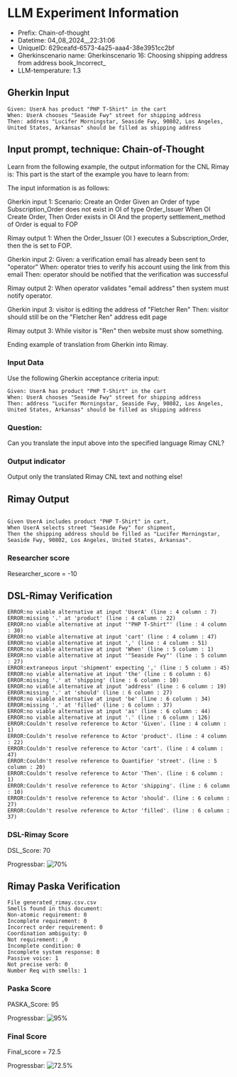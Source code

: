 

# LLM Experiment Information
* Prefix:   Chain-of-thought
* Datetime: 04_08_2024__22:31:06
* UniqueID: 629ceafd-6573-4a25-aaa4-38e3951cc2bf
* Gherkinscenario name: Gherkinscenario 16: Choosing shipping address from address book_Incorrect_
* LLM-temperature: 1.3

        

## Gherkin Input
```
Given: UserA has product "PHP T-Shirt" in the cart
When: UserA chooses "Seaside Fwy" street for shipping address
Then: address "Lucifer Morningstar, Seaside Fwy, 90802, Los Angeles, United States, Arkansas" should be filled as shipping address
```
    



## Input prompt, technique: Chain-of-Thought


Learn from the following example, the output information for the CNL Rimay is: 
This part is the start of the example you have to learn from:

The input information is as follows: 

Gherkin input 1:
Scenario: Create an Order
Given an Order of type Subscription_Order does not exist in OI of type Order_Issuer 
When OI Create Order, 
Then Order exists in OI 
And the property settlement_method of Order is equal to FOP


Rimay output 1:
When the Order_Issuer (OI ) executes  a Subscription_Order, 
then the  is set to FOP.


Gherkin input 2:
Given: a verification email has already been sent to "operator"
When: operator tries to verify his account using the link from this email
Then: operator should be notified that the verification was successful

Rimay output 2:
When operator validates "email address" 
then system must notify operator.  
 

Gherkin input 3: 
visitor is editing the address of "Fletcher Ren"
Then: visitor should still be on the "Fletcher Ren" address edit page


Rimay output 3:
While visitor is "Ren" 
then website must show something.


Ending example of translation from Gherkin into Rimay.


### Input Data
Use the following Gherkin acceptance criteria input: 
```
Given: UserA has product "PHP T-Shirt" in the cart
When: UserA chooses "Seaside Fwy" street for shipping address
Then: address "Lucifer Morningstar, Seaside Fwy, 90802, Los Angeles, United States, Arkansas" should be filled as shipping address
```

### Question:
Can you translate the input above into the specified language Rimay CNL?

### Output indicator
Output only the translated Rimay CNL text and nothing else!


## Rimay Output
```

Given UserA includes product "PHP T-Shirt" in cart,
When UserA selects street "Seaside Fwy" for shipment,
Then the shipping address should be filled as "Lucifer Morningstar, Seaside Fwy, 90802, Los Angeles, United States, Arkansas".
``` 
            

### Researcher score
Researcher_score = -10




## DSL-Rimay Verification
```
ERROR:no viable alternative at input 'UserA' (line : 4 column : 7)
ERROR:missing '.' at 'product' (line : 4 column : 22)
ERROR:no viable alternative at input '"PHP T-Shirt"' (line : 4 column : 30)
ERROR:no viable alternative at input 'cart' (line : 4 column : 47)
ERROR:no viable alternative at input ',' (line : 4 column : 51)
ERROR:no viable alternative at input 'When' (line : 5 column : 1)
ERROR:no viable alternative at input '"Seaside Fwy"' (line : 5 column : 27)
ERROR:extraneous input 'shipment' expecting ',' (line : 5 column : 45)
ERROR:no viable alternative at input 'the' (line : 6 column : 6)
ERROR:missing '.' at 'shipping' (line : 6 column : 10)
ERROR:no viable alternative at input 'address' (line : 6 column : 19)
ERROR:missing '.' at 'should' (line : 6 column : 27)
ERROR:no viable alternative at input 'be' (line : 6 column : 34)
ERROR:missing '.' at 'filled' (line : 6 column : 37)
ERROR:no viable alternative at input 'as' (line : 6 column : 44)
ERROR:no viable alternative at input '.' (line : 6 column : 126)
ERROR:Couldn't resolve reference to Actor 'Given'. (line : 4 column : 1)
ERROR:Couldn't resolve reference to Actor 'product'. (line : 4 column : 22)
ERROR:Couldn't resolve reference to Actor 'cart'. (line : 4 column : 47)
ERROR:Couldn't resolve reference to Quantifier 'street'. (line : 5 column : 20)
ERROR:Couldn't resolve reference to Actor 'Then'. (line : 6 column : 1)
ERROR:Couldn't resolve reference to Actor 'shipping'. (line : 6 column : 10)
ERROR:Couldn't resolve reference to Actor 'should'. (line : 6 column : 27)
ERROR:Couldn't resolve reference to Actor 'filled'. (line : 6 column : 37)

```
### DSL-Rimay Score
DSL_Score: 70

Progressbar: ![70%](https://progress-bar.dev/70)

            


## Rimay Paska Verification
```
File generated_rimay.csv.csv
Smells found in this document: 
Non-atomic requirement: 0
Incomplete requirement: 0
Incorrect order requirement: 0
Coordination ambiguity: 0
Not requirement: ,0
Incomplete condition: 0
Incomplete system response: 0
Passive voice: 1
Not precise verb: 0
Number Req with smells: 1

```
### Paska Score
PASKA_Score: 95

Progressbar: ![95%](https://progress-bar.dev/95)

            

### Final Score
Final_score = 72.5

Progressbar: ![72.5%](https://progress-bar.dev/72.5)

